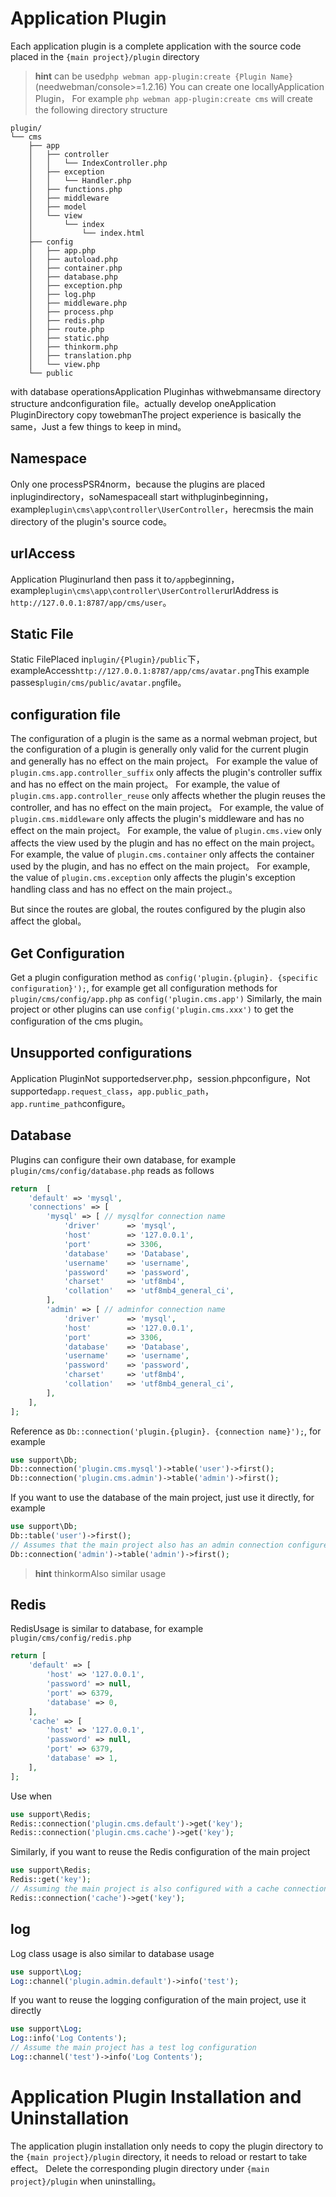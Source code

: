 # Application Plugin
Each application plugin is a complete application with the source code placed in the `{main project}/plugin` directory

> **hint**
> can be used`php webman app-plugin:create {Plugin Name}` (needwebman/console>=1.2.16) You can create one locallyApplication Plugin，
> For example `php webman app-plugin:create cms` will create the following directory structure

```
plugin/
└── cms
    ├── app
    │   ├── controller
    │   │   └── IndexController.php
    │   ├── exception
    │   │   └── Handler.php
    │   ├── functions.php
    │   ├── middleware
    │   ├── model
    │   └── view
    │       └── index
    │           └── index.html
    ├── config
    │   ├── app.php
    │   ├── autoload.php
    │   ├── container.php
    │   ├── database.php
    │   ├── exception.php
    │   ├── log.php
    │   ├── middleware.php
    │   ├── process.php
    │   ├── redis.php
    │   ├── route.php
    │   ├── static.php
    │   ├── thinkorm.php
    │   ├── translation.php
    │   └── view.php
    └── public
```

with database operationsApplication Pluginhas withwebmansame directory structure andconfiguration file。actually develop oneApplication PluginDirectory copy towebmanThe project experience is basically the same，Just a few things to keep in mind。

## Namespace
Only one processPSR4norm，because the plugins are placed inplugindirectory，soNamespaceall start withpluginbeginning，example`plugin\cms\app\controller\UserController`，herecmsis the main directory of the plugin's source code。

## urlAccess
Application Pluginurland then pass it to`/app`beginning，example`plugin\cms\app\controller\UserController`urlAddress is `http://127.0.0.1:8787/app/cms/user`。

## Static File
Static FilePlaced in`plugin/{Plugin}/public`下，exampleAccess`http://127.0.0.1:8787/app/cms/avatar.png`This example passes`plugin/cms/public/avatar.png`file。

## configuration file
The configuration of a plugin is the same as a normal webman project, but the configuration of a plugin is generally only valid for the current plugin and generally has no effect on the main project。
For example the value of `plugin.cms.app.controller_suffix` only affects the plugin's controller suffix and has no effect on the main project。
For example, the value of `plugin.cms.app.controller_reuse` only affects whether the plugin reuses the controller, and has no effect on the main project。
For example, the value of `plugin.cms.middleware` only affects the plugin's middleware and has no effect on the main project。
For example, the value of `plugin.cms.view` only affects the view used by the plugin and has no effect on the main project。
For example, the value of `plugin.cms.container` only affects the container used by the plugin, and has no effect on the main project。
For example, the value of `plugin.cms.exception` only affects the plugin's exception handling class and has no effect on the main project.。

But since the routes are global, the routes configured by the plugin also affect the global。

## Get Configuration
Get a plugin configuration method as `config('plugin.{plugin}. {specific configuration}');`, for example get all configuration methods for `plugin/cms/config/app.php` as `config('plugin.cms.app')`
Similarly, the main project or other plugins can use `config('plugin.cms.xxx')` to get the configuration of the cms plugin。

## Unsupported configurations
Application PluginNot supportedserver.php，session.phpconfigure，Not supported`app.request_class`，`app.public_path`，`app.runtime_path`configure。

## Database
Plugins can configure their own database, for example `plugin/cms/config/database.php` reads as follows
```php
return  [
    'default' => 'mysql',
    'connections' => [
        'mysql' => [ // mysqlfor connection name
            'driver'      => 'mysql',
            'host'        => '127.0.0.1',
            'port'        => 3306,
            'database'    => 'Database',
            'username'    => 'username',
            'password'    => 'password',
            'charset'     => 'utf8mb4',
            'collation'   => 'utf8mb4_general_ci',
        ],
        'admin' => [ // adminfor connection name
            'driver'      => 'mysql',
            'host'        => '127.0.0.1',
            'port'        => 3306,
            'database'    => 'Database',
            'username'    => 'username',
            'password'    => 'password',
            'charset'     => 'utf8mb4',
            'collation'   => 'utf8mb4_general_ci',
        ],
    ],
];
```
Reference as `Db::connection('plugin.{plugin}. {connection name}');`, for example
```php
use support\Db;
Db::connection('plugin.cms.mysql')->table('user')->first();
Db::connection('plugin.cms.admin')->table('admin')->first();
```

If you want to use the database of the main project, just use it directly, for example
```php
use support\Db;
Db::table('user')->first();
// Assumes that the main project also has an admin connection configured
Db::connection('admin')->table('admin')->first();
```

> **hint**
> thinkormAlso similar usage

## Redis
RedisUsage is similar to database, for example `plugin/cms/config/redis.php`
```php
return [
    'default' => [
        'host' => '127.0.0.1',
        'password' => null,
        'port' => 6379,
        'database' => 0,
    ],
    'cache' => [
        'host' => '127.0.0.1',
        'password' => null,
        'port' => 6379,
        'database' => 1,
    ],
];
```
Use when
```php
use support\Redis;
Redis::connection('plugin.cms.default')->get('key');
Redis::connection('plugin.cms.cache')->get('key');
```

Similarly, if you want to reuse the Redis configuration of the main project
```php
use support\Redis;
Redis::get('key');
// Assuming the main project is also configured with a cache connection
Redis::connection('cache')->get('key');
```

## log
Log class usage is also similar to database usage
```php
use support\Log;
Log::channel('plugin.admin.default')->info('test');
```

If you want to reuse the logging configuration of the main project, use it directly
```php
use support\Log;
Log::info('Log Contents');
// Assume the main project has a test log configuration
Log::channel('test')->info('Log Contents');
```

# Application Plugin Installation and Uninstallation
The application plugin installation only needs to copy the plugin directory to the `{main project}/plugin` directory, it needs to reload or restart to take effect。
Delete the corresponding plugin directory under `{main project}/plugin` when uninstalling。

